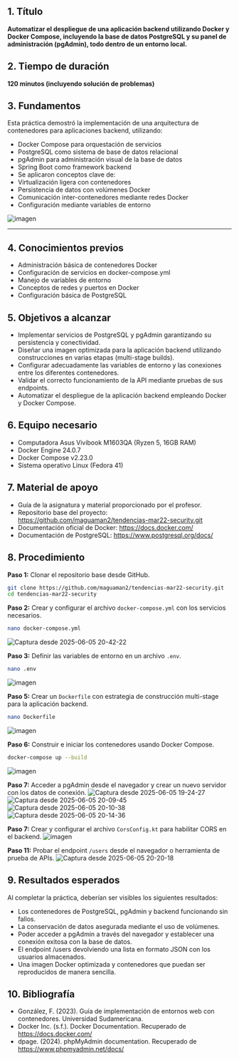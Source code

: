 

## 1. Título  
**Automatizar el despliegue de una aplicación backend utilizando Docker y Docker Compose, incluyendo la base de datos PostgreSQL y su panel de administración (pgAdmin), todo dentro de un entorno local.**

## 2. Tiempo de duración  
**120 minutos (incluyendo solución de problemas)**  

## 3. Fundamentos
Esta práctica demostró la implementación de una arquitectura de contenedores para aplicaciones backend, utilizando:

- Docker Compose para orquestación de servicios
- PostgreSQL como sistema de base de datos relacional
- pgAdmin para administración visual de la base de datos
- Spring Boot como framework backend
- Se aplicaron conceptos clave de:
- Virtualización ligera con contenedores
- Persistencia de datos con volúmenes Docker
- Comunicación inter-contenedores mediante redes Docker
- Configuración mediante variables de entorno


![imagen](https://github.com/user-attachments/assets/1b893d1f-e92e-4d74-b5ed-61df7a184e1d)



---

## 4. Conocimientos previos  
- Administración básica de contenedores Docker
- Configuración de servicios en docker-compose.yml
- Manejo de variables de entorno
-  Conceptos de redes y puertos en Docker
- Configuración básica de PostgreSQL

## 5. Objetivos a alcanzar  
- Implementar servicios de PostgreSQL y pgAdmin garantizando su persistencia y conectividad.
- Diseñar una imagen optimizada para la aplicación backend utilizando construcciones en varias etapas (multi-stage builds).
- Configurar adecuadamente las variables de entorno y las conexiones entre los diferentes contenedores.
- Validar el correcto funcionamiento de la API mediante pruebas de sus endpoints.
- Automatizar el despliegue de la aplicación backend empleando Docker y Docker Compose.



## 6. Equipo necesario  
- Computadora Asus Vivibook M1603QA (Ryzen 5, 16GB RAM)
- Docker Engine 24.0.7
- Docker Compose v2.23.0
- Sistema operativo Linux (Fedora 41)  

## 7. Material de apoyo  
- Guía de la asignatura y material proporcionado por el profesor.  
- Repositorio base del proyecto: https://github.com/maguaman2/tendencias-mar22-security.git  
- Documentación oficial de Docker: https://docs.docker.com/  
- Documentación de PostgreSQL: https://www.postgresql.org/docs/  


## 8. Procedimiento  

**Paso 1:** Clonar el repositorio base desde GitHub.
```bash
git clone https://github.com/maguaman2/tendencias-mar22-security.git
cd tendencias-mar22-security
  ```


**Paso 2:** Crear y configurar el archivo `docker-compose.yml` con los servicios necesarios.

```bash
nano docker-compose.yml
  ```
![Captura desde 2025-06-05 20-42-22](https://github.com/user-attachments/assets/9b52f385-361a-4a26-9b54-a98383152e74)


**Paso 3:** Definir las variables de entorno en un archivo `.env`.
```bash
nano .env
  ```
![imagen](https://github.com/user-attachments/assets/4bf2fe67-afec-4f1a-9f7e-1c4048398e9c)


**Paso 5:** Crear un `Dockerfile` con estrategia de construcción multi-stage para la aplicación backend.
```bash
nano Dockerfile
  ```
![imagen](https://github.com/user-attachments/assets/47803b57-1495-4ae2-ab24-64935302c3d7)


**Paso 6:** Construir e iniciar los contenedores usando Docker Compose.
```bash
docker-compose up --build
  ```
![imagen](https://github.com/user-attachments/assets/e6a60f28-7322-4518-a6db-0635cca658f4)

**Paso 7:** Acceder a pgAdmin desde el navegador y crear un nuevo servidor con los datos de conexión.
![Captura desde 2025-06-05 19-24-27](https://github.com/user-attachments/assets/606c8ebf-ca7b-48a8-a349-ea01c00fc1ee)
![Captura desde 2025-06-05 20-09-45](https://github.com/user-attachments/assets/beb8f188-71a5-4efb-916c-3dc0932fd9e5)
![Captura desde 2025-06-05 20-10-38](https://github.com/user-attachments/assets/c7049813-e0ae-4c3c-b386-a5717c370d0e)
![Captura desde 2025-06-05 20-14-36](https://github.com/user-attachments/assets/12fd4bd1-a99b-4cbc-9b76-f6d83a0c0d64)



**Paso 7:** Crear y configurar el archivo `CorsConfig.kt` para habilitar CORS en el backend.
![imagen](https://github.com/user-attachments/assets/168e6d64-8b96-48d3-ae10-5eeacf9208d8)


**Paso 11:** Probar el endpoint `/users` desde el navegador o herramienta de prueba de APIs.
![Captura desde 2025-06-05 20-20-18](https://github.com/user-attachments/assets/740e38f6-8e83-4fc3-864b-c069e4bab6cc)

## 9. Resultados esperados  
Al completar la práctica, deberían ser visibles los siguientes resultados:
- Los contenedores de PostgreSQL, pgAdmin y backend funcionando sin fallos.
- La conservación de datos asegurada mediante el uso de volúmenes.
- Poder acceder a pgAdmin a través del navegador y establecer una conexión exitosa con la base de datos.
- El endpoint /users devolviendo una lista en formato JSON con los usuarios almacenados.
- Una imagen Docker optimizada y contenedores que puedan ser reproducidos de manera sencilla.


 

## 10. Bibliografía
- González, F. (2023). Guía de implementación de entornos web con contenedores. Universidad Sudamericana.
- Docker Inc. (s.f.). Docker Documentation. Recuperado de https://docs.docker.com/
- dpage. (2024). phpMyAdmin documentation. Recuperado de https://www.phpmyadmin.net/docs/


